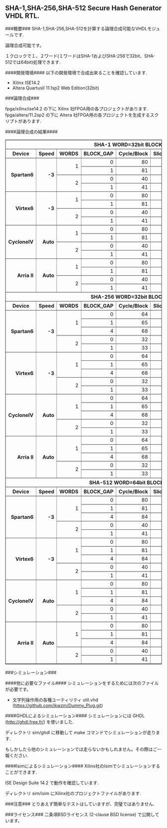 SHA-1,SHA-256,SHA-512 Secure Hash Generator VHDL RTL.
-----------------------------------------------------

###概要###
SHA-1,SHA-256,SHA-512を計算する論理合成可能なVHDLモジュールです.

論理合成可能です。

１クロックで１、２ワード(１ワードはSHA-1およびSHA-256で32bit、SHA-512では64bit)処理できます.

####開発環境####
以下の開発環境で合成出来ることを確認しています.

* Xilinx ISE14.2
* Altera QuartusII 11.1sp2 Web Edition(32bit)

###論理合成###

fpga/xilinx/ise14.2 の下に Xilinx 社FPGA用の各プロジェクトがあります.    
fpga/altera/11.2sp2 の下に Altera 社FPGA用の各プロジェクトを生成するスクリプトがあります.


####論理合成の結果####

<table border="1">
  <tr>
    <th colspan="9">SHA-1 WORD=32bit BLOCK=512bit</th>
  </tr>
  <tr>
    <th>Device</th>
    <th>Speed</th>
    <th>WORDS</th>
    <th>BLOCK_GAP</th>
    <th>Cycle/Block</th>
    <th>Slice[Regs,LUTs]</th>
    <th>Fmax</th>
    <th>Throughput</th>
  </tr>
  <tr>
    <th align="right" rowspan="4">Spartan6</th>
    <th align="right" rowspan="4">-3</th>
    <td align="right" rowspan="2">1</td>
    <td align="right">0</td>
    <td align="right">80</td>
    <td align="right">1151,1590</td>
    <td align="right">145[MHz]</td>
    <td align="right">928[Mbit/sec]</td>
  </tr>
  <tr>
    <td align="right">1</td>
    <td align="right">81</td>
    <td align="right">1157,1730</td>
    <td align="right">141[MHz]</td>
    <td align="right">890[Mbit/sec]</td>
  </tr>
  <tr>
    <td align="right" rowspan="2">2</td>
    <td align="right">0</td>
    <td align="right">40</td>
    <td align="right">1525,1873</td>
    <td align="right">87[MHz]</td>
    <td align="right">1113[Mbit/sec]</td>
  </tr>
  <tr>
    <td align="right">1</td>
    <td align="right">41</td>
    <td align="right">1527,1914</td>
    <td align="right">91[MHz]</td>
    <td align="right">1135[Mbit/sec]</td>
  </tr>
  <tr>
    <th align="right" rowspan="4">Virtex6</th>
    <th align="right" rowspan="4">-3</th>
    <td align="right" rowspan="2">1</td>
    <td align="right">0</td>
    <td align="right">80</td>
    <td align="right">1138,1609</td>
    <td align="right">204[MHz]</td>
    <td align="right">1306[Mbit/sec]</td>
  </tr>
  <tr>
    <td align="right">1</td>
    <td align="right">81</td>
    <td align="right">1139,1680</td>
    <td align="right">227[MHz]</td>
    <td align="right">1436[Mbit/sec]</td>
  </tr>
  <tr>
    <td align="right" rowspan="2">2</td>
    <td align="right">0</td>
    <td align="right">40</td>
    <td align="right">1515,1851</td>
    <td align="right">133[MHz]</td>
    <td align="right">1707[Mbit/sec]</td>
  </tr>
  <tr>
    <td align="right">1</td>
    <td align="right">41</td>
    <td align="right">1517,1897</td>
    <td align="right">136[MHz]</td>
    <td align="right">1711[Mbit/sec]</td>
  </tr>
  <tr>
    <th align="right" rowspan="4">CycloneIV</th>
    <th align="right" rowspan="4">Auto</th>
    <td align="right" rowspan="2">1</td>
    <td align="right">0</td>
    <td align="right">80</td>
    <td align="right">1018,1938</td>
    <td align="right">111[MHz]</td>
    <td align="right">711[Mbit/sec]</td>
  </tr>
  <tr>
    <td align="right">1</td>
    <td align="right">81</td>
    <td align="right">1019,1944</td>
    <td align="right">123[MHz]</td>
    <td align="right">771[Mbit/sec]</td>
  </tr>
  <tr>
    <td align="right" rowspan="2">2</td>
    <td align="right">0</td>
    <td align="right">40</td>
    <td align="right">1190,2469</td>
    <td align="right">77[MHz]</td>
    <td align="right">961[Mbit/sec]</td>
  </tr>
  <tr>
    <td align="right">1</td>
    <td align="right">41</td>
    <td align="right">1191,2476</td>
    <td align="right">92[MHz]</td>
    <td align="right">1135[Mbit/sec]</td>
  </tr>
  <tr>
    <th align="right" rowspan="4">Arria II</th>
    <th align="right" rowspan="4">Auto</th>
    <td align="right" rowspan="2">1</td>
    <td align="right">0</td>
    <td align="right">80</td>
    <td align="right">1022,1224</td>
    <td align="right">123[MHz]</td>
    <td align="right">790[Mbit/sec]</td>
  </tr>
  <tr>
    <td align="right">1</td>
    <td align="right">81</td>
    <td align="right">1023,1231</td>
    <td align="right">152[MHz]</td>
    <td align="right">960[Mbit/sec]</td>
  </tr>
  <tr>
    <td align="right" rowspan="2">2</td>
    <td align="right">0</td>
    <td align="right">40</td>
    <td align="right">1191,1605</td>
    <td align="right">104[MHz]</td>
    <td align="right">1338[Mbit/sec]</td>
  </tr>
  <tr>
    <td align="right">1</td>
    <td align="right">41</td>
    <td align="right">1191,1608</td>
    <td align="right">104[MHz]</td>
    <td align="right">1307[Mbit/sec]</td>
  </tr>
  <tr>
    <th colspan="9">SHA-256 WORD=32bit BLOCK=512bit</th>
  </tr>
  <tr>
    <th>Device</th>
    <th>Speed</th>
    <th>WORDS</th>
    <th>BLOCK_GAP</th>
    <th>Cycle/Block</th>
    <th>Slice[Regs,LUTs]</th>
    <th>Fmax</th>
    <th>Throughput</th>
  </tr>
  <tr>
    <th align="right" rowspan="5">Spartan6</th>
    <th align="right" rowspan="5">-3</th>
    <td align="right" rowspan="3">1</td>
    <td align="right">0</td>
    <td align="right">64</td>
    <td align="right">1460,2587</td>
    <td align="right">102[MHz]</td>
    <td align="right">816[Mbit/sec]</td>
  </tr>
  <tr>
    <td align="right">1</td>
    <td align="right">65</td>
    <td align="right">1442,2597</td>
    <td align="right">128[MHz]</td>
    <td align="right">1010[Mbit/sec]</td>
  </tr>
  <tr>
    <td align="right">4</td>
    <td align="right">68</td>
    <td align="right">1555,2971</td>
    <td align="right">178[MHz]</td>
    <td align="right">1344[Mbit/sec]</td>
  </tr>
  <tr>
    <td align="right" rowspan="2">2</td>
    <td align="right">0</td>
    <td align="right">32</td>
    <td align="right">1862,3096</td>
    <td align="right">59[MHz]</td>
    <td align="right">941[Mbit/sec]</td>
  </tr>
  <tr>
    <td align="right">1</td>
    <td align="right">33</td>
    <td align="right">1835,3094</td>
    <td align="right">69[MHz]</td>
    <td align="right">1070[Mbit/sec]</td>
  </tr>
  <tr>
    <th align="right" rowspan="5">Virtex6</th>
    <th align="right" rowspan="5">-3</th>
    <td align="right" rowspan="3">1</td>
    <td align="right">0</td>
    <td align="right">64</td>
    <td align="right">1452,2546</td>
    <td align="right">163[MHz]</td>
    <td align="right">1311[Mbit/sec]</td>
  </tr>
  <tr>
    <td align="right">1</td>
    <td align="right">65</td>
    <td align="right">1425,2583</td>
    <td align="right">200[MHz]</td>
    <td align="right">1575[Mbit/sec]</td>
  </tr>
  <tr>
    <td align="right">4</td>
    <td align="right">68</td>
    <td align="right">1530,2766</td>
    <td align="right">250[MHz]</td>
    <td align="right">1882[Mbit/sec]</td>
  </tr>
  <tr>
    <td align="right" rowspan="2">2</td>
    <td align="right">0</td>
    <td align="right">32</td>
    <td align="right">1858,3094</td>
    <td align="right">95[MHz]</td>
    <td align="right">1524[Mbit/sec]</td>
  </tr>
  <tr>
    <td align="right">1</td>
    <td align="right">33</td>
    <td align="right">1831,3078</td>
    <td align="right">114[MHz]</td>
    <td align="right">1763[Mbit/sec]</td>
  </tr>
  <tr>
    <th align="right" rowspan="5">CycloneIV</th>
    <th align="right" rowspan="5">Auto</th>
    <td align="right" rowspan="3">1</td>
    <td align="right">0</td>
    <td align="right">64</td>
    <td align="right">1334,3177</td>
    <td align="right">104[MHz]</td>
    <td align="right">832[Mbit/sec]</td>
  </tr>
  <tr>
    <td align="right">1</td>
    <td align="right">65</td>
    <td align="right">1336,3196</td>
    <td align="right">119[MHz]</td>
    <td align="right">937[Mbit/sec]</td>
  </tr>
  <tr>
    <td align="right">4</td>
    <td align="right">68</td>
    <td align="right">1441,3360</td>
    <td align="right">127[MHz]</td>
    <td align="right">953[Mbit/sec]</td>
  </tr>
  <tr>
    <td align="right" rowspan="2">2</td>
    <td align="right">0</td>
    <td align="right">32</td>
    <td align="right">1504,3877</td>
    <td align="right">65[MHz]</td>
    <td align="right">1046[Mbit/sec]</td>
  </tr>
  <tr>
    <td align="right">1</td>
    <td align="right">33</td>
    <td align="right">1506,3897</td>
    <td align="right">69[MHz]</td>
    <td align="right">1070[Mbit/sec]</td>
  </tr>
  <tr>
    <th align="right" rowspan="5">Arria II</th>
    <th align="right" rowspan="5">Auto</th>
    <td align="right" rowspan="3">1</td>
    <td align="right">0</td>
    <td align="right">64</td>
    <td align="right">1338,1979</td>
    <td align="right">118[MHz]</td>
    <td align="right">945[Mbit/sec]</td>
  </tr>
  <tr>
    <td align="right">1</td>
    <td align="right">65</td>
    <td align="right">1340,2001</td>
    <td align="right">121[MHz]</td>
    <td align="right">953[Mbit/sec]</td>
  </tr>
  <tr>
    <td align="right">4</td>
    <td align="right">68</td>
    <td align="right">1445,2050</td>
    <td align="right">158[MHz]</td>
    <td align="right">1197[Mbit/sec]</td>
  </tr>
  <tr>
    <td align="right" rowspan="2">2</td>
    <td align="right">0</td>
    <td align="right">32</td>
    <td align="right">1507,2569</td>
    <td align="right">88[MHz]</td>
    <td align="right">1416[Mbit/sec]</td>
  </tr>
  <tr>
    <td align="right">1</td>
    <td align="right">33</td>
    <td align="right">1509,2574</td>
    <td align="right">92[MHz]</td>
    <td align="right">1473[Mbit/sec]</td>
  </tr>
  <tr>
    <th colspan="9">SHA-512 WORD=64bit BLOCK=1024bit</th>
  </tr>
  <tr>
    <th>Device</th>
    <th>Speed</th>
    <th>WORDS</th>
    <th>BLOCK_GAP</th>
    <th>Cycle/Block</th>
    <th>Slice[Regs,LUTs]</th>
    <th>Fmax</th>
    <th>Throughput</th>
  </tr>
  <tr>
    <th align="right" rowspan="5">Spartan6</th>
    <th align="right" rowspan="5">-3</th>
    <td align="right" rowspan="3">1</td>
    <td align="right">0</td>
    <td align="right">80</td>
    <td align="right">2880,8091</td>
    <td align="right">83[MHz]</td>
    <td align="right">1067[Mbit/sec]</td>
  </tr>
  <tr>
    <td align="right">1</td>
    <td align="right">81</td>
    <td align="right">2842,8133</td>
    <td align="right">109[MHz]</td>
    <td align="right">1374[Mbit/sec]</td>
  </tr>
  <tr>
    <td align="right">4</td>
    <td align="right">84</td>
    <td align="right">3024,8755</td>
    <td align="right">125[MHz]</td>
    <td align="right">1524[Mbit/sec]</td>
  </tr>
  <tr>
    <td align="right" rowspan="2">2</td>
    <td align="right">0</td>
    <td align="right">40</td>
    <td align="right">3705,10270</td>
    <td align="right">45[MHz]</td>
    <td align="right">1163[Mbit/sec]</td>
  </tr>
  <tr>
    <td align="right">1</td>
    <td align="right">41</td>
    <td align="right">3648,10361</td>
    <td align="right">59[MHz]</td>
    <td align="right">1469[Mbit/sec]</td>
  </tr>
  <tr>
    <th align="right" rowspan="5">Virtex6</th>
    <th align="right" rowspan="5">-3</th>
    <td align="right" rowspan="3">1</td>
    <td align="right">0</td>
    <td align="right">80</td>
    <td align="right">2876,8012</td>
    <td align="right">147[MHz]</td>
    <td align="right">1882[Mbit/sec]</td>
  </tr>
  <tr>
    <td align="right">1</td>
    <td align="right">81</td>
    <td align="right">2818,8207</td>
    <td align="right">164[MHz]</td>
    <td align="right">2072[Mbit/sec]</td>
  </tr>
  <tr>
    <td align="right">4</td>
    <td align="right">84</td>
    <td align="right">3023,8538</td>
    <td align="right">200[MHz]</td>
    <td align="right">2438[Mbit/sec]</td>
  </tr>
  <tr>
    <td align="right" rowspan="2">2</td>
    <td align="right">0</td>
    <td align="right">40</td>
    <td align="right">3701,10387</td>
    <td align="right">87[MHz]</td>
    <td align="right">2226[Mbit/sec]</td>
  </tr>
  <tr>
    <td align="right">1</td>
    <td align="right">41</td>
    <td align="right">3641,10429</td>
    <td align="right">95[MHz]</td>
    <td align="right">2379[Mbit/sec]</td>
  </tr>
  <tr>
    <th align="right" rowspan="5">CycloneIV</th>
    <th align="right" rowspan="5">Auto</th>
    <td align="right" rowspan="3">1</td>
    <td align="right">0</td>
    <td align="right">80</td>
    <td align="right">2627,6950</td>
    <td align="right">81[MHz]</td>
    <td align="right">1049[Mbit/sec]</td>
  </tr>
  <tr>
    <td align="right">1</td>
    <td align="right">81</td>
    <td align="right">2628,6963</td>
    <td align="right">102[MHz]</td>
    <td align="right">1290[Mbit/sec]</td>
  </tr>
  <tr>
    <td align="right">4</td>
    <td align="right">84</td>
    <td align="right">2829,7326</td>
    <td align="right">114[MHz]</td>
    <td align="right">1385[Mbit/sec]</td>
  </tr>
  <tr>
    <td align="right" rowspan="2">2</td>
    <td align="right">0</td>
    <td align="right">40</td>
    <td align="right">2961,8778</td>
    <td align="right">53[MHz]</td>
    <td align="right">1354[Mbit/sec]</td>
  </tr>
  <tr>
    <td align="right">1</td>
    <td align="right">41</td>
    <td align="right">2962,8795</td>
    <td align="right">51[MHz]</td>
    <td align="right">1287[Mbit/sec]</td>
  </tr>
  <tr>
    <th align="right" rowspan="5">Arria II</th>
    <th align="right" rowspan="5">Auto</th>
    <td align="right" rowspan="3">1</td>
    <td align="right">0</td>
    <td align="right">80</td>
    <td align="right">2631,4504</td>
    <td align="right">103[MHz]</td>
    <td align="right">1320[Mbit/sec]</td>
  </tr>
  <tr>
    <td align="right">1</td>
    <td align="right">81</td>
    <td align="right">2632,4597</td>
    <td align="right">114[MHz]</td>
    <td align="right">1444[Mbit/sec]</td>
  </tr>
  <tr>
    <td align="right">4</td>
    <td align="right">84</td>
    <td align="right">2833,4629</td>
    <td align="right">137[MHz]</td>
    <td align="right">1680[Mbit/sec]</td>
  </tr>
  <tr>
    <td align="right" rowspan="2">2</td>
    <td align="right">0</td>
    <td align="right">40</td>
    <td align="right">2964,5729</td>
    <td align="right">73[MHz]</td>
    <td align="right">1879[Mbit/sec]</td>
  </tr>
  <tr>
    <td align="right">1</td>
    <td align="right">41</td>
    <td align="right">2965,5762</td>
    <td align="right">78[MHz]</td>
    <td align="right">1948[Mbit/sec]</td>
  </tr>
</table>


###シミュレーション###

####他に必要なファイル####
シミュレーションをするためには次のファイルが必要です。

* 文字列操作用の各種ユーティリティ         util.vhd       (<https://github.com/ikwzm/Dummy_Plug.git>)

####GHDLによるシミュレーション####
シミュレーションには GHDL (http://ghdl.free.fr/) を使いました.

ディレクトリ sim/ghdl に移動して make コマンドでシミュレーションが走ります.

もしかしたら他のシミュレーションでは走らないかもしれません。その際はご一報ください.

####Isimによるシミュレーション####
Xilinx社のIsimでシミュレーションすることができます.

ISE Design Suite 14.2 で動作を確認しています.

ディレクトリ sim/isim にXilinx社のプロジェクトファイルがあります.

###注意###
とりあえず簡単なテストはしていますが、完璧ではありません.

###ライセンス###
二条項BSDライセンス (2-clause BSD license) で公開しています。

